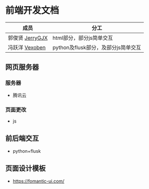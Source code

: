 # 前端开发文档
| 成员                                           | 分工             |
| ---------------------------------------------- | ---------------- |
| 郭俊贤 [JerryGJX](https://github.com/JerryGJX) | html部分，部分js简单交互 |
| 冯跃洋 [Vexoben](https://github.com/Vexoben)   | python及flusk部分，及部分js简单交互 |


## 网页服务器
### 服务器
- 腾讯云

### 页面更改
- js

## 前后端交互
- python+flusk

## 页面设计模板
- https://fomantic-ui.com/



